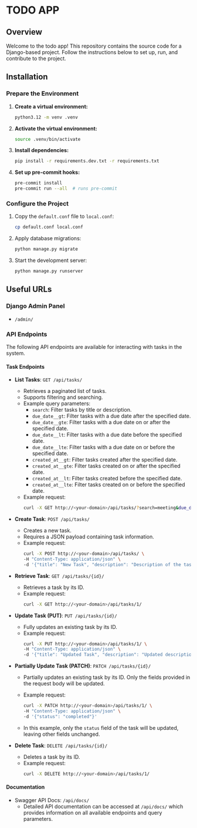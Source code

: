 # TODO APP

## Overview
Welcome to the todo app! This repository contains the source code for a Django-based project. Follow the instructions below to set up, run, and contribute to the project.

## Installation

### Prepare the Environment
1. **Create a virtual environment:**
    ```bash
    python3.12 -m venv .venv
    ```

2. **Activate the virtual environment:**
    ```bash
    source .venv/bin/activate
    ```

3. **Install dependencies:**
    ```bash
    pip install -r requirements.dev.txt -r requirements.txt
    ```

4. **Set up pre-commit hooks:**
    ```bash
    pre-commit install
    pre-commit run --all  # runs pre-commit
    ```

### Configure the Project
1. Copy the `default.conf` file to `local.conf`:
    ```bash
    cp default.conf local.conf
    ```

2. Apply database migrations:
    ```bash
    python manage.py migrate
    ```

3. Start the development server:
    ```bash
    python manage.py runserver
    ```

## Useful URLs

### Django Admin Panel
- `/admin/`

### API Endpoints

The following API endpoints are available for interacting with tasks in the system.

#### Task Endpoints

- **List Tasks**: `GET /api/tasks/`
    - Retrieves a paginated list of tasks.
    - Supports filtering and searching.
    - Example query parameters:
        - `search`: Filter tasks by title or description.
        - `due_date__gt`: Filter tasks with a due date after the specified date.
        - `due_date__gte`: Filter tasks with a due date on or after the specified date.
        - `due_date__lt`: Filter tasks with a due date before the specified date.
        - `due_date__lte`: Filter tasks with a due date on or before the specified date.
        - `created_at__gt`: Filter tasks created after the specified date.
        - `created_at__gte`: Filter tasks created on or after the specified date.
        - `created_at__lt`: Filter tasks created before the specified date.
        - `created_at__lte`: Filter tasks created on or before the specified date.
    - Example request:
        ```bash
        curl -X GET http://<your-domain>/api/tasks/?search=meeting&due_date__gte=2025-01-01
        ```

- **Create Task**: `POST /api/tasks/`
    - Creates a new task.
    - Requires a JSON payload containing task information.
    - Example request:
        ```bash
        curl -X POST http://<your-domain>/api/tasks/ \
        -H "Content-Type: application/json" \
        -d '{"title": "New Task", "description": "Description of the task", "status": "pending", "due_date": "2025-02-01"}'
        ```

- **Retrieve Task**: `GET /api/tasks/{id}/`
    - Retrieves a task by its ID.
    - Example request:
        ```bash
        curl -X GET http://<your-domain>/api/tasks/1/
        ```

- **Update Task (PUT)**: `PUT /api/tasks/{id}/`
    - Fully updates an existing task by its ID.
    - Example request:
        ```bash
        curl -X PUT http://<your-domain>/api/tasks/1/ \
        -H "Content-Type: application/json" \
        -d '{"title": "Updated Task", "description": "Updated description", "status": "completed", "due_date": "2025-02-10"}'
        ```

- **Partially Update Task (PATCH)**: `PATCH /api/tasks/{id}/`
    - Partially updates an existing task by its ID. Only the fields provided in the request body will be updated.
    - Example request:
        ```bash
        curl -X PATCH http://<your-domain>/api/tasks/1/ \
        -H "Content-Type: application/json" \
        -d '{"status": "completed"}'
        ```

    - In this example, only the `status` field of the task will be updated, leaving other fields unchanged.


- **Delete Task**: `DELETE /api/tasks/{id}/`
    - Deletes a task by its ID.
    - Example request:
        ```bash
        curl -X DELETE http://<your-domain>/api/tasks/1/
        ```

#### Documentation
- Swagger API Docs: `/api/docs/`
    - Detailed API documentation can be accessed at `/api/docs/` which provides information on all available endpoints and query parameters.

    
